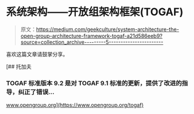 # 系统架构——开放组架构框架(TOGAF)

> 原文：<https://medium.com/geekculture/system-architecture-the-open-group-architecture-framework-togaf-a21d586eeb9?source=collection_archive---------5----------------------->

喜欢这篇文章请鼓掌分享。

[](https://www.opengroup.org/togaf) [## 托加夫

### TOGAF 标准版本 9.2 是对 TOGAF 9.1 标准的更新，提供了改进的指导，纠正了错误…

www.opengroup.org](https://www.opengroup.org/togaf)
